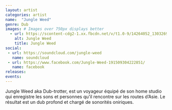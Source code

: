 ```yaml
---
layout: artist
categories: artist
name:  "Jungle Weed"
genre: Dub
images: # Images over 750px displays better
  - url: https://scontent-cdg2-1.xx.fbcdn.net/v/t1.0-9/14264052_1303269209713516_6201425113187928683_n.jpg?oh=4a66361b824314dcef3bf096dabf523f&oe=5A1E2D40
    alt: Jungle Weed
    title: Jungle Weed
social:
 - url: https://soundcloud.com/jungle-weed
   name: soundcloud
 - url: https://www.facebook.com/Jungle-Weed-191509304222851/
   name: facebook
releases:
events:
---
```

Jungle Weed aka Dub-trotter, est un voyageur équipé de son home studio qui enregistre les sons et personnes qu’il rencontre sur les routes d’Asie. Le résultat est un dub profond et chargé de sonorités oniriques.

